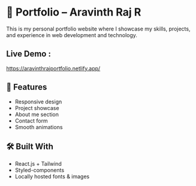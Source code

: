 # 🌟 Portfolio – Aravinth Raj R

This is my personal portfolio website where I showcase my skills, projects, and experience in web development and technology.
## Live Demo :
https://aravinthrajportfolio.netlify.app/

## 🚀 Features

- Responsive design
- Project showcase
- About me section
- Contact form
- Smooth animations

## 🛠️ Built With

- React.js + Tailwind
- Styled-components
- Locally hosted fonts & images
